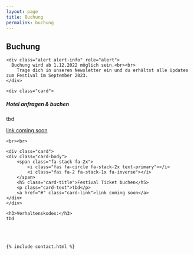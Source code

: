 ```yaml
---
layout: page
title: Buchung
permalink: buchung
---
```

<div class="col-lg-12 text-center">
	<h2 class="section-heading text-uppercase">Buchung</h2>

	<div class="alert alert-info" role="alert">
	  Buchung wird ab 1.12.2022 möglich sein.<br><br>
		Trage dich in unseren Newsletter ein und du erhältst alle Updates zum Festival im September 2023.
	</div>

	<div class="card">
  <div class="card-body">
		<span class="fa-stack fa-2x">
	 		<i class="fas fa-circle fa-stack-2x text-primary"></i>
	 		<i class="fas fa-1 fa-stack-1x fa-inverse"></i>
 		</span>
    <h5 class="card-title">Hotel anfragen & buchen</h5>
    <p class="card-text">tbd</p>
    <a href="#" class="card-link">link coming soon</a>
  </div>
	</div>

	<br><br>

	<div class="card">
	<div class="card-body">
		<span class="fa-stack fa-2x">
			<i class="fas fa-circle fa-stack-2x text-primary"></i>
			<i class="fas fa-2 fa-stack-1x fa-inverse"></i>
		</span>
		<h5 class="card-title">Festival Ticket buchen</h5>
		<p class="card-text">tbd</p>
		<a href="#" class="card-link">link coming soon</a>
	</div>
	</div>

	<h3>Verhaltenskodex:</h3>
	tbd

  <br><br>

	{% include contact.html %}

</div>
